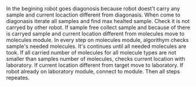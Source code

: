 In the begining robot goes diagonosis because robot doest't carry any sample and current locaction different from diagonasis. When come to diagonasis iterate all samples and find max healted sample. Check it is not carryed by other robot. If sample free collect sample and because of there is carryed sample and current location different from molecules move to molecules module. In every step on molecules module, algorithym checks sample's needed molecules. It's continues until all needed molecules are took. If all carried number of molecules for all molecule types are not smaller than samples number of molecules, checks current location with laboratory. If current location different from target move to laboratory. If robot already on laboratory module, connect to module. Then all steps repeates.
